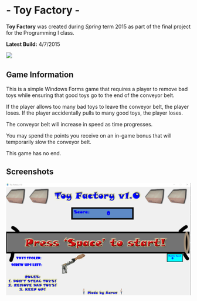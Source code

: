 # - Toy Factory -
**Toy Factory** was created during *Spring* term 2015 as part of the final project for the Programming I class.

**Latest Build:** 4/7/2015

 [<img src="https://img.shields.io/badge/Project 2.exe-Download-blue.svg?style=for-the-badge&logo=appveyor">](https://github.com/aaprather/Toy-Factory/raw/master/Project2/bin/Debug/Project2.exe)


## Game Information
This is a simple Windows Forms game that requires a player to remove bad toys while ensuring that good toys go to the end of the conveyor belt.

If the player allows too many bad toys to leave the conveyor belt, the player loses.
If the player accidentally pulls to many good toys, the player loses.

The conveyor belt will increase in speed as time progresses.

You may spend the points you receive on an in-game bonus that will temporarily slow the conveyor belt.

This game has no end.

## Screenshots
<p align="center">
<img src="https://raw.githubusercontent.com/aaprather/Toy-Factory/master/screenshot.png">
</p>

